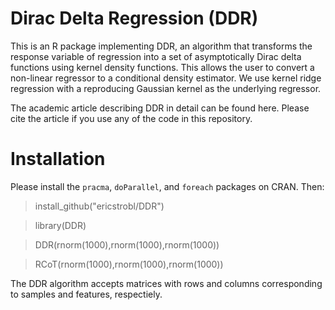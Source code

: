 # Dirac Delta Regression (DDR)

This is an R package implementing DDR, an algorithm that transforms the response variable of regression into a set of asymptotically Dirac delta functions using kernel density functions. This allows the user to convert a non-linear regressor to a conditional density estimator. We use kernel ridge regression with a reproducing Gaussian kernel as the underlying regressor.

The academic article describing DDR in detail can be found here. Please cite the article if you use any of the code in this repository.

# Installation

Please install the `pracma`, `doParallel`, and `foreach` packages on CRAN. Then:

> install_github("ericstrobl/DDR")

> library(DDR)

> DDR(rnorm(1000),rnorm(1000),rnorm(1000))

> RCoT(rnorm(1000),rnorm(1000),rnorm(1000))

 The DDR algorithm accepts matrices with rows and columns corresponding to samples and features, respectiely.
